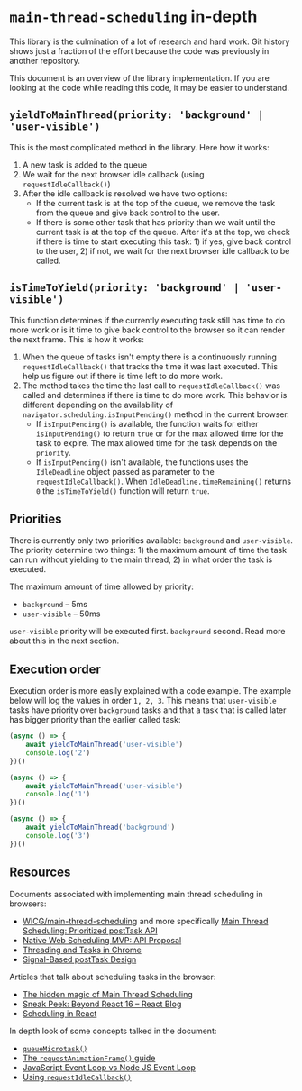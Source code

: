 # `main-thread-scheduling` in-depth

This library is the culmination of a lot of research and hard work. Git history shows just a fraction of the effort because the code was previously in another repository.

This document is an overview of the library implementation. If you are looking at the code while reading this code, it may be easier to understand.

## `yieldToMainThread(priority: 'background' | 'user-visible')`

This is the most complicated method in the library. Here how it works:
1. A new task is added to the queue
2. We wait for the next browser idle callback (using `requestIdleCallback()`)
3. After the idle callback is resolved we have two options:
    - If the current task is at the top of the queue, we remove the task from the queue and give back control to the user.
    - If there is some other task that has priority than we wait until the current task is at the top of the queue. After it's at the top, we check if there is time to start executing this task: 1) if yes, give back control to the user, 2) if not, we wait for the next browser idle callback to be called.

## `isTimeToYield(priority: 'background' | 'user-visible')`

This function determines if the currently executing task still has time to do more work or is it time to give back control to the browser so it can render the next frame. This is how it works:
1. When the queue of tasks isn't empty there is a continuously running `requestIdleCallback()` that tracks the time it was last executed. This help us figure out if there is time left to do more work.
2. The method takes the time the last call to `requestIdleCallback()` was called and determines if there is time to do more work. This behavior is different depending on the availability of `navigator.scheduling.isInputPending()` method in the current browser.
    - If `isInputPending()` is available, the function waits for either `isInputPending()` to return `true` or for the max allowed time for the task to expire. The max allowed time for the task depends on the `priority`.
    - If `isInputPending()` isn't available, the functions uses the `IdleDeadline` object passed as parameter to the `requestIdleCallback()`. When `IdleDeadline.timeRemaining()` returns `0` the `isTimeToYield()` function will return `true`.

## Priorities

There is currently only two priorities available: `background` and `user-visible`. The priority determine two things: 1) the maximum amount of time the task can run without yielding to the main thread, 2) in what order the task is executed.

The maximum amount of time allowed by priority:
- `background` – 5ms
- `user-visible` – 50ms

`user-visible` priority will be executed first. `background` second. Read more about this in the next section.

## Execution order

Execution order is more easily explained with a code example. The example below will log the values in order `1, 2, 3`. This means that `user-visible` tasks have priority over `background` tasks and that a task that is called later has bigger priority than the earlier called task:
```ts
(async () => {
    await yieldToMainThread('user-visible')
    console.log('2')
})()

(async () => {
    await yieldToMainThread('user-visible')
    console.log('1')
})()

(async () => {
    await yieldToMainThread('background')
    console.log('3')
})()
```

## Resources

Documents associated with implementing main thread scheduling in browsers:
- [WICG/main-thread-scheduling](https://github.com/WICG/main-thread-scheduling) and more specifically [Main Thread Scheduling: Prioritized postTask API](https://github.com/WICG/main-thread-scheduling/blob/646edfc3d735333162fb7a447c845b49b6a11d66/PrioritizedPostTask.md)
- [Native Web Scheduling MVP: API Proposal](https://docs.google.com/document/d/1xU7HyNsEsbXhTgt0ZnXDbeSXm5-m5FzkLJAT6LTizEI/edit#)
- [Threading and Tasks in Chrome](https://chromium.googlesource.com/chromium/src/+/refs/tags/62.0.3175.0/docs/threading_and_tasks.md#Posting-a-Parallel-Task)
- [Signal-Based postTask Design](https://docs.google.com/document/d/1Apz-SD-pOagGeyWxIpgOi0ARNkrCrELhPdm18eeu9tw/edit)

Articles that talk about scheduling tasks in the browser:
- [The hidden magic of Main Thread Scheduling](https://medium.com/nmc-techblog/the-hidden-magic-of-main-thread-scheduling-5f20b7803293)
- [Sneak Peek: Beyond React 16 – React Blog](https://reactjs.org/blog/2018/03/01/sneak-peek-beyond-react-16.html)
- [Scheduling in React](https://philippspiess.com/scheduling-in-react/)

In depth look of some concepts talked in the document:
- [`queueMicrotask()`](https://developer.mozilla.org/en-US/docs/Web/API/HTML_DOM_API/Microtask_guide)
- [The `requestAnimationFrame()` guide](https://flaviocopes.com/requestanimationframe/)
- [JavaScript Event Loop vs Node JS Event Loop](https://blog.insiderattack.net/javascript-event-loop-vs-node-js-event-loop-aea2b1b85f5c)
- [Using `requestIdleCallback()`](https://developers.google.com/web/updates/2015/08/using-requestidlecallback)